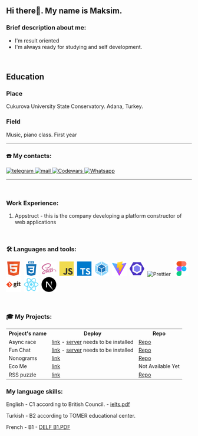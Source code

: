 ## Hi there👋. My name is Maksim.

### Brief description about me:
- I'm result oriented
- I'm always ready for studying and self development.
<br>

## Education
### Place
Cukurova University State Conservatory. Adana, Turkey.
### Field
Music, piano class. First year
<br>

---

### ☎️ My contacts:
<div id="badges">
 <a href="https://t.me/maksim_gurbanow" target="_blank">
  <img src="https://img.shields.io/badge/Telegram-2CA5E0?style=for-the-badge&logo=telegram&logoColor=white" alt="telegram"/>
 </a>
 <a href="mailto:maksim20051708@gmail.com">
  <img src="https://img.shields.io/badge/Gmail-D14836?style=for-the-badge&logo=gmail&logoColor=white" alt="mail"/>
 </a>
 <a href="https://discordapp.com/users/1059033735036674088" target="_blank">
  <img src="https://img.shields.io/badge/Discord-0000CD?style=for-the-badge&logo=Codewars&logoColor=white" alt="Codewars"/>
 </a>
  <a href="https://wa.me/905010696899" alt="whatsapp">
    <img src="https://img.shields.io/badge/WhatsApp-25D366?style=for-the-badge&logo=whatsapp&logoColor=white" alt="Whatsapp"/>
  </a>
</div>

---
<!-- +90 501 069 68 99 - my phone number -->
<br>

### Work Experience:
1. Appstruct - this is the company developing a platform constructor of web applications

<br>

### 🛠 Languages and tools:
<p>
<img src="https://github.com/devicons/devicon/blob/master/icons/html5/html5-original.svg" title="HTML5" alt="HTML" width="40" height="40"/>&nbsp;
<img src="https://github.com/devicons/devicon/blob/master/icons/css3/css3-plain-wordmark.svg"  title="CSS3" alt="CSS" width="40" height="40"/>&nbsp;
<img src="https://github.com/devicons/devicon/blob/master/icons/sass/sass-original.svg" title="Sass" alt="SASS " width="40" height="40"/>&nbsp;
<img src="https://github.com/devicons/devicon/blob/master/icons/javascript/javascript-original.svg" title="JavaScript" alt="JavaScript" width="40" height="40"/>&nbsp;
<img src="https://github.com/devicons/devicon/blob/master/icons/typescript/typescript-original.svg" title="TypeScript" alt="TypeScript " width="40" height="40"/>&nbsp;
<img src="https://github.com/devicons/devicon/blob/master/icons/webpack/webpack-original.svg" title="Webpack" alt="Webpack" width="40" height="40"/>&nbsp;
<img src="https://github.com/devicons/devicon/blob/master/icons/vitejs/vitejs-original.svg" title="Vite" alt="Vite" width="40" height="40"/>&nbsp;
<img src="https://github.com/devicons/devicon/blob/master/icons/eslint/eslint-original.svg"  title="ESLint" alt="ESLint" width="40" height="40"/>&nbsp;
<img src="https://prettier.io/icon.png"  title="Prettier" alt="Prettier" width="40" height="40"/>&nbsp;
<img src="https://github.com/devicons/devicon/blob/master/icons/figma/figma-original.svg"  title="Figma" alt="Figma" width="40" height="40"/>&nbsp;
<img src="https://github.com/devicons/devicon/blob/master/icons/git/git-original-wordmark.svg" title="Git" alt="Git" width="40" height="40"/>&nbsp;
<img src="https://github.com/devicons/devicon/blob/master/icons/react/react-original.svg" title="React" alt="React" width="40" height="40"/>&nbsp;
<img src="https://github.com/devicons/devicon/blob/master/icons/nextjs/nextjs-original.svg" title="Next" alt="Next" width="40" height="40"/>&nbsp;
</p>

<br>

### 🎓 My Projects:
<table>
  <tr>
    <th>Project's name</th>
    <th>Deploy</th>
    <th>Repo</th>
  </tr>
  <tr>
    <td>Async race</td>
    <td>
      <a href="https://maksimgurbanow.github.io/async-race/build/">link</a> - <a href="https://github.com/mikhama/async-race-api">server</a> needs to be installed
    </td>
    <td>
      <a href="https://github.com/MaksimGurbanow/async-race">Repo</a>
    </td>
  </tr>
  <tr>
    <td>Fun Chat</td>
    <td>
      <a href="https://maksimgurbanow.github.io/build">link</a> - <a href="https://github.com/mikhama/async-race-api">server</a> needs to be installed
    </td>
    <td>
      <a href="https://github.com/MaksimGurbanow/fun-chat">Repo</a>
    </td>
  </tr>
  <tr>
    <td>Nonograms</td>
    <td>
      <a href="https://maksimgurbanow.github.io/nonograms/dist/">link</a>
    </td>
    <td>
      <a href="https://github.com/MaksimGurbanow/nonograms">Repo</a>
    </td>
  </tr>
  <tr>
    <td>Eco Me</td>
    <td>
      <a href="https://gh-pages--eco-me.netlify.app/">link</a>
    </td>
    <td>
      Not Available Yet
    </td>
  </tr>
  <tr>
    <td>RSS puzzle</td>
    <td>
      <a href="https://maksimgurbanow.github.io/rss-puzzle/build/">link</a>
    </td>
    <td>
      <a href="https://github.com/MaksimGurbanow/rss-puzzle">Repo</a>
    </td>
  </tr>
</table>

### My language skills:
English - C1 according to British Council. - [ielts.pdf](https://github.com/user-attachments/files/15894051/ielts.pdf)

Turkish - B2 according to TOMER educational center.

French - B1 - [DELF B1.PDF](https://github.com/user-attachments/files/15894078/DELF.B1.PDF)

